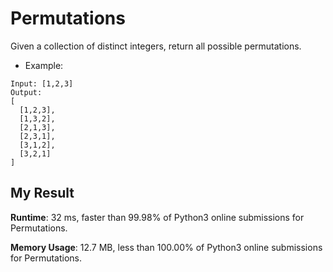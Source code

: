 # Permutations

Given a collection of distinct integers, return all possible permutations.

- Example:

```
Input: [1,2,3]
Output:
[
  [1,2,3],
  [1,3,2],
  [2,1,3],
  [2,3,1],
  [3,1,2],
  [3,2,1]
]
```

## My Result

**Runtime**: 32 ms, faster than 99.98% of Python3 online submissions for Permutations.

**Memory Usage**: 12.7 MB, less than 100.00% of Python3 online submissions for Permutations.
